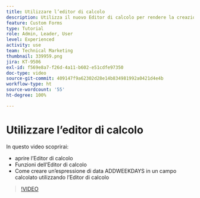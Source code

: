 ```yaml
---
title: Utilizzare l’editor di calcolo
description: Utilizza il nuovo Editor di calcolo per rendere la creazione di campi personalizzati calcolati più semplice che mai.
feature: Custom Forms
type: Tutorial
role: Admin, Leader, User
level: Experienced
activity: use
team: Technical Marketing
thumbnail: 339959.png
jira: KT-9506
exl-id: f569e8a7-f26d-4a11-b602-e51cdfe97350
doc-type: video
source-git-commit: 409147f9a62302d28e14b834981992a0421d4e4b
workflow-type: ht
source-wordcount: '55'
ht-degree: 100%

---
```


# Utilizzare l’editor di calcolo

In questo video scoprirai:

* aprire l’Editor di calcolo
* Funzioni dell’Editor di calcolo
* Come creare un’espressione di data ADDWEEKDAYS in un campo calcolato utilizzando l’Editor di calcolo

>[!VIDEO](https://video.tv.adobe.com/v/339959/?quality=12&learn=on)
